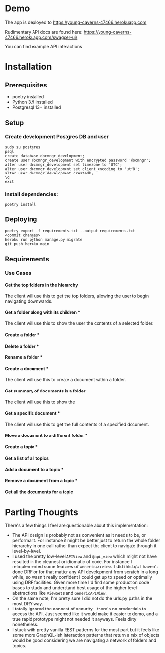 # Demo
The app is deployed to https://young-caverns-47466.herokuapp.com

Rudimentary API docs are found here: https://young-caverns-47466.herokuapp.com/swagger-ui/

You can find example API interactions

# Installation

## Prerequisites
- poetry installed
- Python 3.9 installed
- Postgresql 13+ installed

## Setup

### Create development Postgres DB and user
```
sudo su postgres
psql
create database docmngr_development;
create user docmngr_development with encrypted password 'docmngr';
alter user docmngr_development set timezone to 'UTC';
alter user docmngr_development set client_encoding to 'utf8';
alter user docmngr_development createdb;
\q
exit
```

### Install dependencies:
```
poetry install
```

## Deploying
```
poetry export -f requirements.txt --output requirements.txt
<commit changes>
heroku run python manage.py migrate
git push heroku main
```

## Requirements
### Use Cases
#### Get the top folders in the hierarchy

The client will use this to get the top folders, allowing the user to begin navigating downwards.

#### Get a folder along with its children *

The client will use this to show the user the contents of a selected folder.
#### Create a folder *
#### Delete a folder *
#### Rename a folder *
#### Create a document *
The client will use this to create a document within a folder.
#### Get summary of documents in a folder
The client will use this to show the 
#### Get a specific document *
The client will use this to get the full contents of a specified document.
#### Move a document to a different folder *
#### Create a topic *
#### Get a list of all topics
#### Add a document to a topic *
#### Remove a document from a topic *
#### Get all the documents for a topic

# Parting Thoughts
There's a few things I feel are questionable about this implementation:
- The API design is probably not as convenient as it needs to be, or performant. For instance it might be better just to return the whole folder hierarchy in one call rather than expect the client to navigate through it level-by-level.
- I used the pretty low-level `APIView` and `@api_view` which might not have resulted in the cleanest or idiomatic of code. For instance I reimplemented some features of `GenericAPIView.` I did this b/c I haven't done DRF or for that matter any API development from scratch in a long while, so wasn't really confident I could get up to speed on optimally using DRF facilities. Given more time I'd find some production code bases to study and understand best usage of the higher level abstractions like `ViewSet`s and `GenericAPIView`.
- On the same note, I'm pretty sure I did not do the urls.py paths in the most DRY way.
- I totally ignored the concept of security - there's no credentials to access the API. Just seemed like it would make it easier to demo, and a true rapid prototype might not needed it anyways. Feels dirty nonetheless.
- I stuck with pretty vanilla REST patterns for the most part but it feels like some more GraphQL-ish interaction patterns that return a mix of objects would be good considering we are navigating a network of folders and topics.
